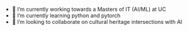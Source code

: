 - 🔭 I’m currently working towards a Masters of IT (AI/ML) at UC
- 🌱 I’m currently learning python and pytorch
- 👯 I’m looking to collaborate on cultural heritage intersections with AI
